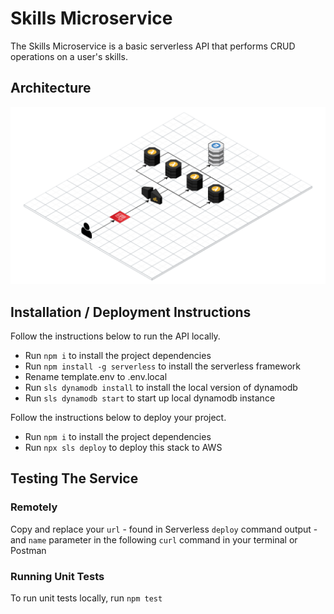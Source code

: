 # Skills Microservice

The Skills Microservice is a basic serverless API that performs CRUD operations on a user's skills.

## Architecture

![Skills Service](./assets/skills-service.png)

## Installation / Deployment Instructions

Follow the instructions below to run the API locally.

- Run `npm i` to install the project dependencies
- Run `npm install -g serverless` to install the serverless framework
- Rename template.env to .env.local
- Run `sls dynamodb install` to install the local version of dynamodb
- Run `sls dynamodb start` to start up local dynamodb instance

Follow the instructions below to deploy your project.

- Run `npm i` to install the project dependencies
- Run `npx sls deploy` to deploy this stack to AWS

## Testing The Service

### Remotely

Copy and replace your `url` - found in Serverless `deploy` command output - and `name` parameter in the following `curl` command in your terminal or Postman

### Running Unit Tests

To run unit tests locally, run `npm test`
